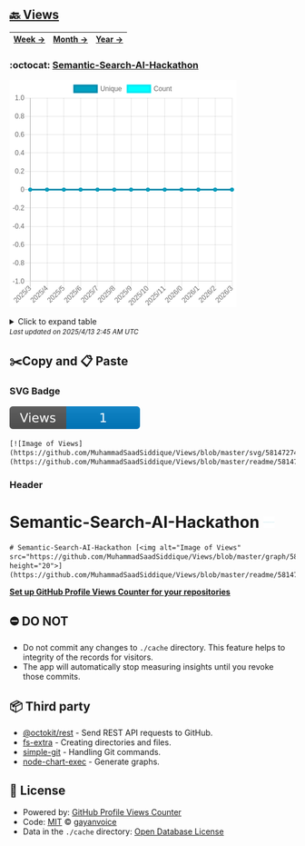 ## [🔙 Views](https://github.com/MuhammadSaadSiddique/Views)
| [**Week →**](https://github.com/MuhammadSaadSiddique/Views/blob/master/readme/581472742/week.md) | [**Month →**](https://github.com/MuhammadSaadSiddique/Views/blob/master/readme/581472742/month.md) | [**Year →**](https://github.com/MuhammadSaadSiddique/Views/blob/master/readme/581472742/year.md) |
| ---- | ---- | ----- |
### :octocat: [Semantic-Search-AI-Hackathon](https://github.com/MuhammadSaadSiddique/Semantic-Search-AI-Hackathon)
![Image of Views](https://github.com/MuhammadSaadSiddique/Views/blob/master/graph/581472742/large/year.png)

<details>
	<summary>Click to expand table</summary>
	<h2>:calendar: Year Page Views Table</h2>
<table>
	<tr>
		<th>
			Last Updated
		</th>
		<th>
			Unique
		</th>
		<th>
			Count
		</th>
	</tr>
	<tr>
		<td>
			<code>2025/4/1</code>
		</td>
		<td>
			<code>0</code>
		</td>
		<td>
			<code>0</code>
		</td>
	</tr>
	<tr>
		<td>
			<code>2025/3/1</code>
		</td>
		<td>
			<code>0</code>
		</td>
		<td>
			<code>0</code>
		</td>
	</tr>
	<tr>
		<td>
			<code>2025/2/1</code>
		</td>
		<td>
			<code>0</code>
		</td>
		<td>
			<code>0</code>
		</td>
	</tr>
	<tr>
		<td>
			<code>2025/1/1</code>
		</td>
		<td>
			<code>0</code>
		</td>
		<td>
			<code>0</code>
		</td>
	</tr>
	<tr>
		<td>
			<code>2024/12/1</code>
		</td>
		<td>
			<code>0</code>
		</td>
		<td>
			<code>0</code>
		</td>
	</tr>
	<tr>
		<td>
			<code>2024/11/1</code>
		</td>
		<td>
			<code>0</code>
		</td>
		<td>
			<code>0</code>
		</td>
	</tr>
	<tr>
		<td>
			<code>2024/10/1</code>
		</td>
		<td>
			<code>0</code>
		</td>
		<td>
			<code>0</code>
		</td>
	</tr>
	<tr>
		<td>
			<code>2024/9/1</code>
		</td>
		<td>
			<code>0</code>
		</td>
		<td>
			<code>0</code>
		</td>
	</tr>
	<tr>
		<td>
			<code>2024/8/1</code>
		</td>
		<td>
			<code>0</code>
		</td>
		<td>
			<code>0</code>
		</td>
	</tr>
	<tr>
		<td>
			<code>2024/7/1</code>
		</td>
		<td>
			<code>0</code>
		</td>
		<td>
			<code>0</code>
		</td>
	</tr>
	<tr>
		<td>
			<code>2024/6/1</code>
		</td>
		<td>
			<code>0</code>
		</td>
		<td>
			<code>0</code>
		</td>
	</tr>
	<tr>
		<td>
			<code>2024/5/1</code>
		</td>
		<td>
			<code>0</code>
		</td>
		<td>
			<code>0</code>
		</td>
	</tr>
	<tr>
		<td>
			<code>2024/4/1</code>
		</td>
		<td>
			<code>0</code>
		</td>
		<td>
			<code>0</code>
		</td>
	</tr>
</table>

</details>
<small><i>Last updated on 2025/4/13 2:45 AM UTC</i></small>

## ✂️Copy and 📋 Paste
### SVG Badge
[![Image of Views](https://github.com/MuhammadSaadSiddique/Views/blob/master/svg/581472742/badge.svg)](https://github.com/MuhammadSaadSiddique/Views/blob/master/readme/581472742/week.md)
```readme
[![Image of Views](https://github.com/MuhammadSaadSiddique/Views/blob/master/svg/581472742/badge.svg)](https://github.com/MuhammadSaadSiddique/Views/blob/master/readme/581472742/week.md)
```
### Header
# Semantic-Search-AI-Hackathon [<img alt="Image of Views" src="https://github.com/MuhammadSaadSiddique/Views/blob/master/graph/581472742/small/week.png" height="20">](https://github.com/MuhammadSaadSiddique/Views/blob/master/readme/581472742/week.md)
```readme
# Semantic-Search-AI-Hackathon [<img alt="Image of Views" src="https://github.com/MuhammadSaadSiddique/Views/blob/master/graph/581472742/small/week.png" height="20">](https://github.com/MuhammadSaadSiddique/Views/blob/master/readme/581472742/week.md)
```
[**Set up GitHub Profile Views Counter for your repositories**](https://github.com/gayanvoice/github-profile-views-counter)
## ⛔ DO NOT
- Do not commit any changes to `./cache` directory. This feature helps to integrity of the records for visitors.
- The app will automatically stop measuring insights until you revoke those commits.
## 📦 Third party

- [@octokit/rest](https://www.npmjs.com/package/@octokit/rest) - Send REST API requests to GitHub.
- [fs-extra](https://www.npmjs.com/package/fs-extra) - Creating directories and files.
- [simple-git](https://www.npmjs.com/package/simple-git) - Handling Git commands.
- [node-chart-exec](https://www.npmjs.com/package/node-chart-exec) - Generate graphs.
## 📄 License
- Powered by: [GitHub Profile Views Counter](https://github.com/gayanvoice/github-profile-views-counter)
- Code: [MIT](./LICENSE) © [gayanvoice](https://github.com/gayanvoice/github-profile-views-counter)
- Data in the `./cache` directory: [Open Database License](https://opendatacommons.org/licenses/odbl/1-0/)